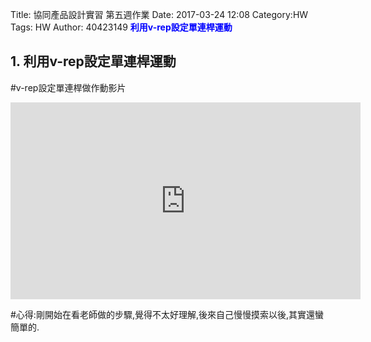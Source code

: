 Title: 協同產品設計實習 第五週作業
Date: 2017-03-24 12:08
Category:HW
Tags: HW
Author: 40423149 
<b><font color="blue">利用v-rep設定單連桿運動</font></b>


<!-- PELICAN_END_SUMMARY -->
## 1. 利用v-rep設定單連桿運動


#v-rep設定單連桿做作動影片

   <iframe width="560" height="315" src="https://www.youtube.com/embed/icpmEa9gqjE" frameborder="0" allowfullscreen></iframe>
   
#心得:剛開始在看老師做的步驟,覺得不太好理解,後來自己慢慢摸索以後,其實還蠻簡單的.